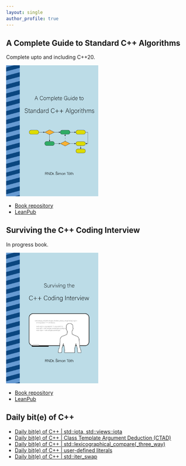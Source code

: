 ```yaml
---
layout: single
author_profile: true
---
```


## A Complete Guide to Standard C++ Algorithms

Complete upto and including C++20.

[<img src="assets/images/book_algorithms_cover.png" width="50%">](https://leanpub.com/cpp-algorithms-guide)

- [Book repository](https://github.com/HappyCerberus/book-cpp-algorithms)
- [LeanPub](https://leanpub.com/cpp-algorithms-guide)

## Surviving the C++ Coding Interview

In progress book.

[<img src="assets/images/book_coding_interview_cover.png" width="50%">](https://leanpub.com/cpp-coding-interview)

- [Book repository](https://leanpub.com/cpp-coding-interview)
- [LeanPub](https://leanpub.com/cpp-coding-interview)

## Daily bit(e) of C++

<ul>
<!-- SUBSTACK:START --><li><a href="https://medium.com/@simontoth/daily-bit-e-of-c-std-iota-std-views-iota-c2cc51068d26?source=rss-1e1de1006a93------2">Daily bit&lpar;e&rpar; of C++ | std::iota, std::views::iota</a></li><li><a href="https://medium.com/@simontoth/daily-bit-e-of-c-class-template-argument-deduction-ctad-f0886131c129?source=rss-1e1de1006a93------2">Daily bit&lpar;e&rpar; of C++ | Class Template Argument Deduction &lpar;CTAD&rpar;</a></li><li><a href="https://medium.com/@simontoth/daily-bit-e-of-c-std-lexicographical-compare-three-way-d78e1d945cae?source=rss-1e1de1006a93------2">Daily bit&lpar;e&rpar; of C++ | std::lexicographical_compare&lpar;_three_way&rpar;</a></li><li><a href="https://medium.com/@simontoth/daily-bit-e-of-c-user-defined-literals-83147b5fd2af?source=rss-1e1de1006a93------2">Daily bit&lpar;e&rpar; of C++ | user-defined literals</a></li><li><a href="https://medium.com/@simontoth/daily-bit-e-of-c-std-iter-swap-25b8870770a2?source=rss-1e1de1006a93------2">Daily bit&lpar;e&rpar; of C++ | std::iter_swap</a></li><!-- SUBSTACK:END -->
</ul>
